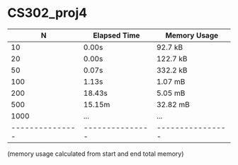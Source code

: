 # CS302_proj4
| N             | Elapsed Time  | Memory Usage   |
|---------------|---------------|----------------|
| 10            | 0.00s         | 92.7 kB        |
| 20            | 0.00s         | 122.7 kB       |
| 50            | 0.07s         | 332.2 kB       |
| 100           | 1.13s         | 1.07 mB        |
| 200           | 18.43s        | 5.05 mB        |
| 500           | 15.15m        | 32.82 mB       |
| 1000          | ...           | ...            |
|---------------|---------------|----------------|

(memory usage calculated from start and end total memory)
